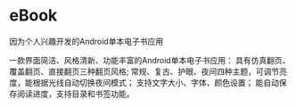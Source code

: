 # eBook
因为个人兴趣开发的Android单本电子书应用

一款界面简洁、风格清新、功能丰富的Android单本电子书应用： 
具有仿真翻页、覆盖翻页、直接翻页三种翻页风格;
常规、复古、护眼、夜间四种主题，可调节亮度，能根据光线自动切换夜间模式； 
支持文字大小、字体、颜色设置； 
能自动保存阅读进度，支持目录和书签功能。
